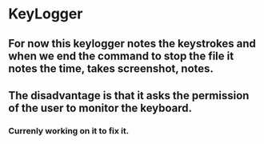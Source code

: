 # KeyLogger
## For now this keylogger notes the keystrokes and when we end the command to stop the file it notes the time, takes screenshot, notes. 
## The disadvantage is that it asks the permission of the user to monitor the keyboard.
### Currenly working on it to fix it.
